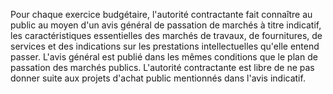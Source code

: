 
Pour chaque exercice budgétaire, l'autorité contractante fait connaître
au public au moyen d'un avis général de passation de marchés à titre
indicatif, les caractéristiques essentielles des marchés de travaux, de
fournitures, de services et des indications sur les prestations
intellectuelles qu'elle entend passer.
L'avis général est publié dans les mêmes conditions que le plan de
passation des marchés publics.
L'autorité contractante est libre de ne pas donner suite aux projets
d'achat public mentionnés dans l'avis indicatif.